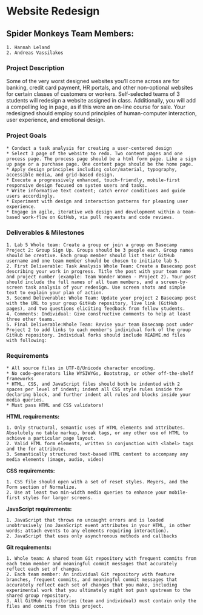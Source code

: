 # Website Redesign

## Spider Monkeys Team Members:

    1. Hannah Leland
    2. Andreas Vassilakos

### Project Description

Some of the very worst designed websites you’ll come across are for banking, credit card payment, HR portals, and other non-optional websites for certain classes of customers or workers. Self-selected teams of 3 students will redesign a website assigned in class. Additionally, you will add a compelling log in page, as if this were an on-line course for sale. Your redesigned should employ sound principles of human-computer interaction, user experience, and emotional design. 

### Project Goals


    * Conduct a task analysis for creating a user-centered design
    * Select 3 page of the website to redo. Two content pages and one process page. The process page should be a html form page. Like a sign up page or a purchase page. One content page should be the home page.
    * Apply design principles including color/material, typography, accessible media, and grid-based design.
    * Execute a progressively enhanced, touch-friendly, mobile-first responsive design focused on system users and tasks.
    * Write informative text content; catch error conditions and guide users accordingly.
    * Experiment with design and interaction patterns for pleasing user experience.
    * Engage in agile, iterative web design and development within a team-based work-flow on GitHub, via pull requests and code reviews.


### Deliverables & Milestones


    1. Lab 5 Whole team: Create a group or join a group on Basecamp Project 2: Group Sign Up. Groups should be 3 people each. Group names should be creative. Each group member should list their GitHub username and one team member should be chosen to initiate lab 5.
    2. First Deliverable: Task Analysis Whole Team: Create a Basecamp post describing your work in progress. Title the post with your team name and project number (example: Team Wonder Women - Project 2). Your post should include the full names of all team members, and a screen-by-screen task analysis of your redesign. Use screen shots and simple text to explain your plan of action.
    3. Second Deliverable: Whole Team: Update your project 2 Basecamp post with the URL to your group GitHub repository, live link (GitHub pages), and two questions eliciting feedback from fellow students.
    4. Comments: Individual: Give constructive comments to help at least three other teams.
    5. Final Deliverable:Whole Team: Revise your team Basecamp post under Project 2 to add links to each member's individual fork of the group GitHub repository. Individual forks should include README.md files with following:

  
### Requirements

    * All source files in UTF-8/Unicode character encoding.
    * No code-generators like WYSIWYGs, Bootstrap, or other off-the-shelf frameworks
    * HTML, CSS, and JavaScript files should both be indented with 2 spaces per level of indent; indent all CSS style rules inside the declaring block, and further indent all rules and blocks inside your media queries.
    * Must pass HTML and CSS validators!


**HTML requirements:**


    1. Only structural, semantic uses of HTML elements and attributes. Absolutely no table markup, break tags, or any other use of HTML to achieve a particular page layout.
    2. Valid HTML form elements, written in conjunction with <label> tags and the for attribute.
    3. Semantically structured text-based HTML content to accompany any media elements (image, audio, video)


**CSS requirements:**


    1. CSS file should open with a set of reset styles. Meyers, and the Form section of Normalize.
    2. Use at least two min-width media queries to enhance your mobile-first styles for larger screens.


**JavaScript requirements:**


    1. JavaScript that throws no uncaught errors and is loaded unobtrusively (no JavaScript event attributes in your HTML, in other words; attach events to any elements requiring interaction).
    2. JavaScript that uses only asynchronous methods and callbacks


**Git requirements:**


    1. Whole team: A shared team Git repository with frequent commits from each team member and meaningful commit messages that accurately reflect each set of changes.
    2. Each team member: An individual Git repository with feature branches, frequent commits, and meaningful commit messages that accurately reflect each set of changes that you make, including experimental work that you ultimately might not push upstream to the shared group repository.
    3. All GitHub repositories (team and individual) must contain only the files and commits from this project.


